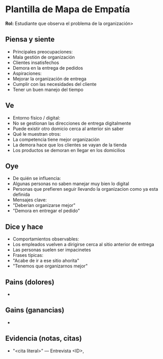 # Plantilla de Mapa de Empatía
**Rol:** Estudiante que observa el problema de la organización>

## Piensa y siente
- Principales preocupaciones:
- Mala gestión de organización
- Clientes insatisfechos
- Demora en la entrega de pedidos
- Aspiraciones:
- Mejorar la organización de entrega
- Cumplir con las necesidades del cliente
- Tener un buen manejo del tiempo

## Ve
- Entorno físico / digital:
- No se gestionan las direcciones de entrega digitalmente
- Puede existir otro domicio cerca al anterior sin saber
- Qué le muestran otros:
- La competencia tiene mejor organización
- La demora hace que los clientes se vayan de la tienda
- Los productos se demoran en llegar en los domicilios

## Oye
- De quién se influencia:
- Algunas personas no saben manejar muy bien lo digital
- Personas que prefieren seguir llevando la organizacion como ya esta definida
- Mensajes clave:
- "Deberian organizarse mejor"
- "Demora en entregar el pedido"

## Dice y hace
- Comportamientos observables:
- Los empleados vuelven a dirigirse cerca al sitio anterior de entrega
- Las personas suelen ser impacinetes 
- Frases típicas:
- "Acabe de ir a ese sitio ahorita"
- "Tenemos que organizarnos mejor"

## Pains (dolores)
- 

## Gains (ganancias)
- 

## Evidencia (notas, citas)
- "\<cita literal>" — Entrevista \<ID>, <fecha>
